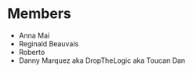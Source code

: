 # Members

* Anna Mai
* Reginald Beauvais
* Roberto
* Danny Marquez aka DropTheLogic aka Toucan Dan

# <Grace Shopper Project Name Here>
